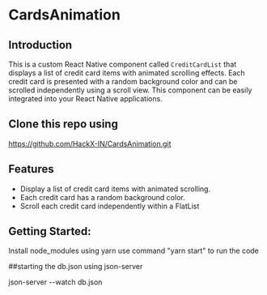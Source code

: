 # CardsAnimation

## Introduction

This is a custom React Native component called `CreditCardList` that displays a list of credit card items with animated scrolling effects. Each credit card is presented with a random background color and can be scrolled independently using a scroll view. This component can be easily integrated into your React Native applications.


## Clone this repo using 
https://github.com/HackX-IN/CardsAnimation.git

## Features

- Display a list of credit card items with animated scrolling.
- Each credit card has a random background color.
- Scroll each credit card independently within a FlatList

## Getting Started:

Install node_modules using yarn 
use command "yarn start" to run the code

##starting the db.json using json-server

json-server --watch db.json 




